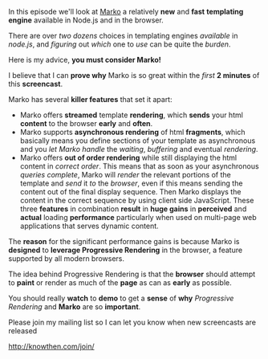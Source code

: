 In this episode we'll look at [Marko](https://github.com/raptorjs/marko "Marko") a relatively **new** and **fast** **templating engine** available in Node.js and in the browser.

There are over _two dozens_ choices in templating engines _available_ in _node.js_, and _figuring_ out _which_ one to _use_ can be quite the _burden_.

Here is my advice, **you must consider Marko!**

I believe that I can **prove why** Marko is so great within the _first_ **2 minutes** of this **screencast**.

Marko has several **killer features** that set it apart:

*   Marko offers **streamed** template **rendering**, which **sends** your html **content** to the browser **early** and **often**.
*   Marko supports **asynchronous rendering** of html **fragments**, which basically means you define sections of your template as asynchronous and you _let Marko_ _handle_ the _waiting_, _buffering_ and eventual _rendering_.
*   Marko offers **out of order rendering** while still displaying the html content in _correct order_. This means that as soon as your asynchronous _queries_ _complete_, Marko will _render_ the relevant portions of the template and _send_ it _to_ the _browser_, even if this means sending the content out of the final display sequence. Then Marko displays the content in the correct sequence by using client side JavaScript.
These three **features** in combination **result** in **huge gains** in **perceived** and **actual** loading **performance** particularly when used on multi-page web applications that serves dynamic content.

The **reason** for the significant performance gains is because Marko is **designed** to **leverage Progressive Rendering** in the browser, a feature supported by all modern browsers.

The idea behind Progressive Rendering is that the **browser** should attempt to **paint** or render as much of the **page** as can as **early** as possible.

You should really **watch** to **demo** to get a **sense** of **why** _Progressive Rendering_ and **Marko** are so **important**.

Please join my mailing list so I can let you know when new screencasts are released

http://knowthen.com/join/

